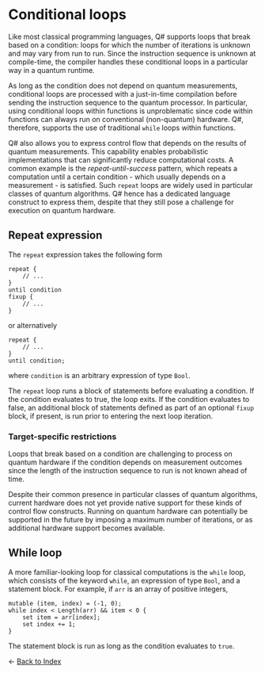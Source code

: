 # Conditional loops

Like most classical programming languages, Q# supports loops that break based on a condition: loops for which the number of iterations is unknown and may vary from run to run. Since the instruction sequence is unknown at compile-time, the compiler handles these conditional loops in a particular way in a quantum runtime.

As long as the condition does not depend on quantum measurements, conditional loops are processed with a just-in-time compilation before sending the instruction sequence to the quantum processor.
In particular, using conditional loops within functions is unproblematic since code within functions can always run on conventional (non-quantum) hardware. Q#, therefore, supports the use of traditional `while` loops within functions.

Q# also allows you to express control flow that depends on the results of quantum measurements.
This capability enables probabilistic implementations that can significantly reduce computational costs.
A common example is the *repeat-until-success* pattern, which repeats a computation until a certain condition - which usually depends on a measurement - is satisfied. Such `repeat` loops are widely used in particular classes of quantum algorithms.  Q# hence has a dedicated language construct to express them, despite that they still pose a challenge for execution on quantum hardware.

## Repeat expression

The `repeat` expression takes the following form

```qsharp
repeat {
    // ...
}
until condition
fixup {
    // ...
}
```

or alternatively

```qsharp
repeat {
    // ...
}
until condition;
```

where `condition` is an arbitrary expression of type `Bool`.

The `repeat` loop runs a block of statements before evaluating a condition. If the condition evaluates to true, the loop exits. If the condition evaluates to false, an additional block of statements defined as part of an optional `fixup` block, if present, is run prior to entering the next loop iteration.

### Target-specific restrictions

Loops that break based on a condition are challenging to process on quantum hardware if the condition depends on measurement outcomes since the length of the instruction sequence to run is not known ahead of time.

Despite their common presence in particular classes of quantum algorithms, current hardware does not yet provide native support for these kinds of control flow constructs. Running on quantum hardware can potentially be supported in the future by imposing a maximum number of iterations, or as additional hardware support becomes available.

## While loop

A more familiar-looking loop for classical computations is the `while` loop, which consists of the keyword `while`, an expression of type `Bool`, and a statement block.
For example, if `arr` is an array of positive integers,

```qsharp
mutable (item, index) = (-1, 0);
while index < Length(arr) && item < 0 {
    set item = arr[index];
    set index += 1;
}
```

The statement block is run as long as the condition evaluates to `true`.

← [Back to Index](https://github.com/microsoft/qsharp-language/tree/main/Specifications/Language#index)
